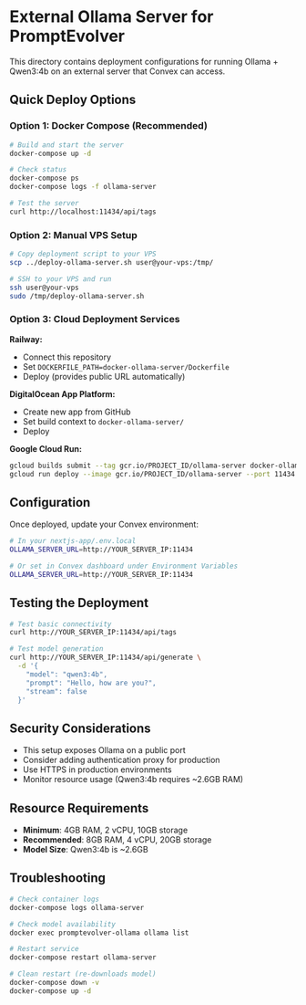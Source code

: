 # External Ollama Server for PromptEvolver

This directory contains deployment configurations for running Ollama + Qwen3:4b on an external server that Convex can access.

## Quick Deploy Options

### Option 1: Docker Compose (Recommended)

```bash
# Build and start the server
docker-compose up -d

# Check status
docker-compose ps
docker-compose logs -f ollama-server

# Test the server
curl http://localhost:11434/api/tags
```

### Option 2: Manual VPS Setup

```bash
# Copy deployment script to your VPS
scp ../deploy-ollama-server.sh user@your-vps:/tmp/

# SSH to your VPS and run
ssh user@your-vps
sudo /tmp/deploy-ollama-server.sh
```

### Option 3: Cloud Deployment Services

**Railway:**
- Connect this repository
- Set `DOCKERFILE_PATH=docker-ollama-server/Dockerfile`
- Deploy (provides public URL automatically)

**DigitalOcean App Platform:**
- Create new app from GitHub
- Set build context to `docker-ollama-server/`
- Deploy

**Google Cloud Run:**
```bash
gcloud builds submit --tag gcr.io/PROJECT_ID/ollama-server docker-ollama-server/
gcloud run deploy --image gcr.io/PROJECT_ID/ollama-server --port 11434
```

## Configuration

Once deployed, update your Convex environment:

```bash
# In your nextjs-app/.env.local
OLLAMA_SERVER_URL=http://YOUR_SERVER_IP:11434

# Or set in Convex dashboard under Environment Variables
OLLAMA_SERVER_URL=http://YOUR_SERVER_IP:11434
```

## Testing the Deployment

```bash
# Test basic connectivity
curl http://YOUR_SERVER_IP:11434/api/tags

# Test model generation
curl http://YOUR_SERVER_IP:11434/api/generate \
  -d '{
    "model": "qwen3:4b",
    "prompt": "Hello, how are you?",
    "stream": false
  }'
```

## Security Considerations

- This setup exposes Ollama on a public port
- Consider adding authentication proxy for production
- Use HTTPS in production environments
- Monitor resource usage (Qwen3:4b requires ~2.6GB RAM)

## Resource Requirements

- **Minimum**: 4GB RAM, 2 vCPU, 10GB storage
- **Recommended**: 8GB RAM, 4 vCPU, 20GB storage
- **Model Size**: Qwen3:4b is ~2.6GB

## Troubleshooting

```bash
# Check container logs
docker-compose logs ollama-server

# Check model availability
docker exec promptevolver-ollama ollama list

# Restart service
docker-compose restart ollama-server

# Clean restart (re-downloads model)
docker-compose down -v
docker-compose up -d
```